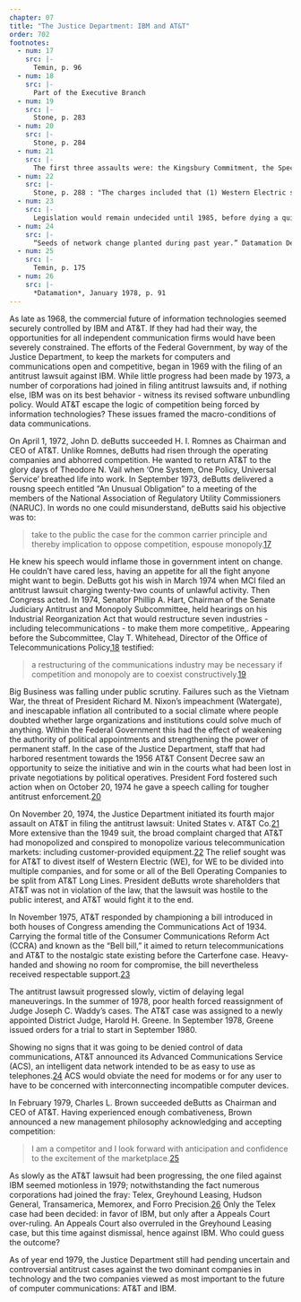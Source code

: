 ```yaml
---
chapter: 07
title: "The Justice Department: IBM and AT&T"
order: 702
footnotes:
  - num: 17
    src: |-
      Temin, p. 96
  - num: 18
    src: |- 
      Part of the Executive Branch
  - num: 19
    src: |- 
      Stone, p. 283
  - num: 20
    src: |-  
      Stone, p. 284
  - num: 21
    src: |- 
      The first three assaults were: the Kingsbury Commitment, the Special Telephone Investigation, and United States v. Western Electric.
  - num: 22
    src: |- 
      Stone, p. 288 : "The charges included that (1) Western Electric supplied the telecommunications equipment needs of the Bell system, thereby eliminating competition from other manufacturers and suppliers; (2) AT&T obstructed the interconnection of SCCs and other carriers; and (3) AT&T obstructed the interconnection of customer-provided CPE into the Bell system."
  - num: 23
    src: |- 
      Legislation would remain undecided until 1985, before dying a quiet death.
  - num: 24
    src: |- 
      “Seeds of network change planted during past year.” Datamation Dec. 1978, pp. 37-38
  - num: 25
    src: |-  
      Temin, p. 175
  - num: 26
    src: |-  
      *Datamation*, January 1978, p. 91    
---
```


As late as 1968, the commercial future of information technologies seemed securely controlled by IBM and AT&T. If they had had their way, the opportunities for all independent communication firms would have been severely constrained. The efforts of the Federal Government, by way of the Justice Department, to keep the markets for computers and communications open and competitive, began in 1969 with the filing of an antitrust lawsuit against IBM. While little progress had been made by 1973, a number of corporations had joined in filing antitrust lawsuits and, if nothing else, IBM was on its best behavior - witness its revised software unbundling policy. Would AT&T escape the logic of competition being forced by information technologies? These issues framed the macro-conditions of data communications.

On April 1, 1972, John D. deButts succeeded H. I. Romnes as Chairman and CEO of AT&T. Unlike Romnes, deButts had risen through the operating companies and abhorred competition. He wanted to return AT&T to the glory days of Theodore N. Vail when ‘One System, One Policy, Universal Service’ breathed life into work. In September 1973, deButts delivered a rousng speech entitled “An Unusual Obligation” to a meeting of the members of the National Association of Regulatory Utility Commissioners (NARUC). In words no one could misunderstand, deButts said his objective was to:

>take to the public the case for the common carrier principle and thereby implication to oppose competition, espouse monopoly.<a name="fnloc17" href="#fn17">17</a>

He knew his speech would inflame those in government intent on change. He couldn’t have cared less, having an appetite for all the fight anyone might want to begin. DeButts got his wish in March 1974 when MCI filed an antitrust lawsuit charging twenty-two counts of unlawful activity. Then Congress acted. In 1974, Senator Phillip A. Hart, Chairman of the Senate Judiciary Antitrust and Monopoly Subcommittee, held hearings on his Industrial Reorganization Act that would restructure seven industries - including telecommunications - to make them more competitive,. Appearing before the Subcommittee, Clay T. Whitehead, Director of the Office of Telecommunications Policy,<a name="fnloc18" href="#fn18">18</a> testified:

>a restructuring of the communications industry may be necessary if competition and monopoly are to coexist constructively.<a name="fnloc19" href="#fn19">19</a>

Big Business was falling under public scrutiny. Failures such as the Vietnam War, the threat of President Richard M. Nixon’s impeachment (Watergate), and inescapable inflation all contributed to a social climate where people doubted whether large organizations and institutions could solve much of anything. Within the Federal Government this had the effect of weakening the authority of political appointments and strengthening the power of permanent staff. In the case of the Justice Department, staff that had harbored resentment towards the 1956 AT&T Consent Decree saw an opportunity to seize the initiative and win in the courts what had been lost in private negotiations by political operatives. President Ford fostered such action when on October 20, 1974 he gave a speech calling for tougher antitrust enforcement.<a name="fnloc20" href="#fn20">20</a>

On November 20, 1974, the Justice Department initiated its fourth major assault on AT&T in filing the antitrust lawsuit: United States v. AT&T Co.<a name="fnloc21" href="#fn21">21</a>  More extensive than the 1949 suit, the broad complaint charged that AT&T had monopolized and conspired to monopolize various telecommunication markets: including customer-provided equipment.<a name="fnloc22" href="#fn22">22</a>  The relief sought was for AT&T to divest itself of Western Electric (WE), for WE to be divided into multiple companies, and for some or all of the Bell Operating Companies to be split from AT&T Long Lines. President deButts wrote shareholders that AT&T was not in violation of the law, that the lawsuit was hostile to the public interest, and AT&T would fight it to the end.

In November 1975, AT&T responded by championing a bill introduced in both houses of Congress amending the Communications Act of 1934. Carrying the formal title of the Consumer Communications Reform Act (CCRA) and known as the “Bell bill,” it aimed to return telecommunications and AT&T to the nostalgic state existing before the Carterfone case. Heavy-handed and showing no room for compromise, the bill nevertheless received respectable support.<a name="fnloc23" href="#fn23">23</a>

The antitrust lawsuit progressed slowly, victim of delaying legal maneuverings. In the summer of 1978, poor health forced reassignment of Judge Joseph C. Waddy’s cases. The AT&T case was assigned to a newly appointed District Judge, Harold H. Greene. In September 1978, Greene issued orders for a trial to start in September 1980.

Showing no signs that it was going to be denied control of data communications, AT&T announced its Advanced Communications Service (ACS), an intelligent data network intended to be as easy to use as telephones.<a name="fnloc24" href="#fn24">24</a>  ACS would obviate the need for modems or for any user to have to be concerned with interconnecting incompatible computer devices.

In February 1979, Charles L. Brown succeeded deButts as Chairman and CEO of AT&T. Having experienced enough combativeness, Brown announced a new management philosophy acknowledging and accepting competition:

>I am a competitor and I look forward with anticipation and confidence to the excitement of the marketplace.<a name="fnloc25" href="#fn25">25</a>

As slowly as the AT&T lawsuit had been progressing, the one filed against IBM seemed motionless in 1979; notwithstanding the fact numerous corporations had joined the fray: Telex, Greyhound Leasing, Hudson General, Transamerica, Memorex, and Forro Precision.<a name="fnloc26" href="#fn26">26</a>  Only the Telex case had been decided: in favor of IBM, but only after a Appeals Court over-ruling. An Appeals Court also overruled in the Greyhound Leasing case, but this time against dismissal, hence against IBM. Who could guess the outcome?

As of year end 1979, the Justice Department still had pending uncertain and controversial antitrust cases against the two dominant companies in technology and the two companies viewed as most important to the future of computer communications: AT&T and IBM.
